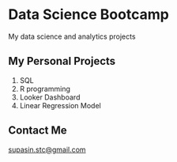 # Data Science Bootcamp
My data science and analytics projects

## My Personal Projects

1. SQL
2. R programming
3. Looker Dashboard
4. Linear Regression Model

## Contact Me
supasin.stc@gmail.com
